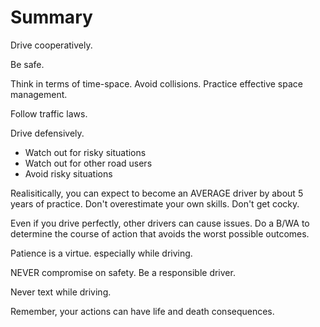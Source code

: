 # Summary 

Drive cooperatively.

Be safe.

Think in terms of time-space. Avoid collisions. Practice effective space management.

Follow traffic laws.

Drive defensively. 
* Watch out for risky situations
* Watch out for other road users
* Avoid risky situations

Realisitically, you can expect to become an AVERAGE driver by about 5 years of practice. Don't overestimate your own skills. Don't get cocky.

Even if you drive perfectly, other drivers can cause issues. Do a B/WA to determine the course of action that avoids the worst possible outcomes. 

Patience is a virtue. especially while driving.

NEVER compromise on safety. Be a responsible driver. 

Never text while driving. 

Remember, your actions can have life and death consequences. 




